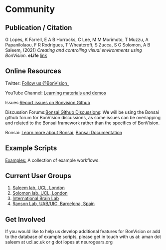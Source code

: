 # Community

## Publication / Citation

G Lopes, K Farrell, E A B Horrocks, C Lee, M M Morimoto, T Muzzu, A Papanilolaou, F R Rodrigues, T Wheatcroft, S Zucca, S G Solomon, A B Saleem, (2021) _Creating and controlling visual environments using BonVision._ __eLife__ [link](https://elifesciences.org/articles/65541)

## Online Resources

Twitter: [Follow us @BonVision_](https://twitter.com/BonVision_)

YouTube Channel: [Learning materials and demos](https://www.youtube.com/channel/UCEg-3mfbvjIwbzDVvqYudAA)

Issues:[Report issues on Bonvision Github](https://github.com/bonvision/BonVision/issues)

Discussion Forums:[Bonsai Github Discussions](https://github.com/orgs/bonsai-rx/discussions): We will be using the Bonsai github forum for BonVision discussions, as some issues can be overlapping and related to the Bonsai framework rather than the specifics of BonVision. 

Bonsai: [Learn more about Bonsai](https://bonsai-rx.org/), [Bonsai Documentation](https://bonsai-rx.org/docs/)

## Example Scripts

[Examples:](https://github.com/bonvision/examples)
A collection of example workflows.

## Current User Groups
1. [Saleem lab, UCL, London](https://www.saleemlab.com)
2. [Solomon lab, UCL, London](https://www.solomonlab.info)
3. [International Brain Lab](https://www.internationalbrainlab.com/)
4. [Ranson Lab, UAB/UIC, Barcelona, Spain](https://www.ransonlab.net)

## Get Involved
If you would like to help us develop additional features for BonVision or add to the database of example scripts, please get in touch with us at: aman dot saleem at ucl.ac.uk or g dot lopes at neurogears.org